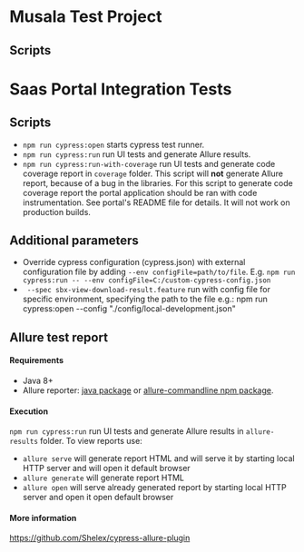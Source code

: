 # Musala Test Project
## Scripts





# Saas Portal Integration Tests
## Scripts

* `npm run cypress:open` starts cypress test runner.
* `npm run cypress:run` run UI tests and generate Allure results.
* `npm run cypress:run-with-coverage` run UI tests and generate code coverage report in `coverage` folder. This script will **not** generate Allure report, because of a bug in the libraries. For this script to generate code coverage report the portal application should be ran with code instrumentation. See portal's README file for details. It will not work on production builds.

## Additional parameters
* Override cypress configuration (cypress.json) with external configuration file by adding `--env configFile=path/to/file`. E.g. `npm run cypress:run -- --env configFile=C:/custom-cypress-config.json`
* `
 --spec sbx-view-download-result.feature` run with config file for specific environment, specifying the path to the file e.g.: npm run cypress:open --config "./config/local-development.json"

## Allure test report
#### Requirements
* Java 8+
* Allure reporter: [java package](https://github.com/allure-framework/allure2#download) or [allure-commandline npm package](https://www.npmjs.com/package/allure-commandline).

#### Execution
`npm run cypress:run` run UI tests and generate Allure results in `allure-results` folder.
To view reports use:
* `allure serve` will generate report HTML and will serve it by starting local HTTP server and will open it default browser
* `allure generate` will generate report HTML
* `allure open` will serve already generated report by starting local HTTP server and open it open default browser

#### More information
https://github.com/Shelex/cypress-allure-plugin


